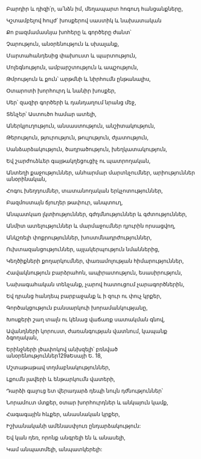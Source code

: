 Բարդիր և դիզի՛ր, ա՛նձն իմ, մեղապարտ հոգուդ հանցանքները,


Կշտամբելով հույժ՝ խոսքերով սաստիկ և նախատական


Քո բազմամասնյա խոհերը և գործերը ժանտ՝


Չարություն, անօրենություն և սխալանք,


Մարտահանդեսից փախուստ և պարտություն,


Մոլեգնություն, ամբարշտություն և ապշություն,


Թմրություն և քուն՝ արթմնի և նիրհումն ընթանալիս,


Օտարոտի խորհուրդ և նանիր խոսքեր,


Սեր՝ զազիր գործերի և դանդաղում նրանց մեջ,


Տենչեր՝ Աստուծո համար ատելի,


Աներկյուղություն, անսաստություն, անշիտակություն,


Թերություն, թյուրություն, թուլություն, ժլատություն,


Սանձարձակություն, ծաղրածություն, խեղկատակություն,


Եվ շարժուձևեր գայթակղեցուցիչ ու պատրողական,


Անտեղի քաջություններ, անհարմար մարտնչումներ, արիություններ անօրինական,


Հոգու խեղդումներ, տատանողական երկչոտություններ,


Բազմոստայն ճյուղեր թափուր, անպտուղ,


Անպատկառ լկտիություններ, գժդմնություններ և գժտություններ,


Անմիտ ատելություններ և մարմաջումներ դյուրին որսացվող,


Անկշռելի փոքրություններ, խոստմնադրժություններ,


Ուխտազանցություններ, այլակերպություն նմաններից,


Կեղծիքների քողարկումներ, փառամոլության հիմարություններ,


Հավակնություն բարձրահոն, ապիրատություն, եսասիրություն,


Նախագահական տենչանք, չարով հատուցում չարագործներին,


Եվ դրանց հանդեպ բարբաջանք և ի զուր ու փուչ կրքեր,


Գործակցություն բանսարկուի խորամանկությանը,


Խոսքերի շաղ տալն ու կենաց վաճառք սատակման գնով,


Ավանդների կորուստ, ժառանգության վատնում, կապանք ձգողական,


Երինջների լծափոկով անխզելի՝ բռնված անօրենություններ129aԵսայի Ե. 18,


Մշտաթաթավ տղմաբնակություններ,


Լքումն լավերի և ենթարկումն վատերի,


Դարձի գալուց ետ վերադարձ դեպի նույն դժնություններ՝


Նորամուտ մտքեր, օտար խորհուրդներ և անկայուն կամք,


Հագագային հևքեր, անասնական կրքեր,


Իշխանականի ամենասփյուռ ընդարձակություն:


Եվ կան դեռ, որոնք անգրելի են և անասելի,


Կամ անպատմելի, անպատկերելի: